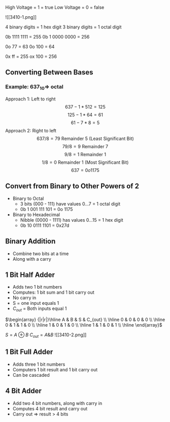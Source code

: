 High Voltage = 1 = true
Low Voltage = 0 = false

![[3410-1.png]]

4 binary digits = 1 hex digit
3 binary digits = 1 octal digit 

0b   1111 1111 = 255
0b 1 0000 0000 = 256

0o   77 = 63
0o 100 = 64

0x     ff = 255
ox 100 = 256

## Converting Between Bases 

### Example: $637_{10}\Rightarrow$ octal
 Approach 1: Left to right
$$ 637 - 1 * 512 = 125$$
$$125 - 1* 64 = 61$$
$$61- 7 *8 = 5$$
Approach 2: Right to left
$$637 /8 = 79 \text{ Remainder 5 (Least Significant Bit)}$$
$$79 /8 = 9 \text{ Remainder 7}$$
$$9 /8 = 1 \text{ Remainder 1}$$
$$1 /8 = 0 \text{ Remainder 1 (Most Significant Bit)}$$
$$637 = 0o1175$$
## Convert from Binary to Other Powers of 2
- Binary to Octal
	- 3 bits (000 - 111) have values 0...7 = 1 octal digit
	- 0b 1 001 111 101 = 0o 1175
- Binary to Hexadecimal
	- Nibble (0000 - 1111) has values 0...15 = 1 hex digit
	- 0b 10 0111 1101 = 0x27d 

## Binary Addition
- Combine two bits at a time
- Along with a carry 

## 1 Bit Half Adder
- Adds two 1 bit numbers
- Computes: 1 bit sum and 1 bit carry out
- No carry in 
- S = one input equals 1
- $C_{out}$ = Both inputs equal 1

$\begin{array} {|r|r|}\hline A & B & S & C_{out} \\ \hline 0 & 0 & 0 & 0 \\ \hline 0 & 1 & 1 & 0 \\ \hline 1 & 0 & 1 & 0 \\ \hline 1 & 1 & 0 & 1 \\ \hline  \end{array}$
 
 $S = A \oplus B$
$C_{out} = A \& B$
 ![[3410-2.png]]
## 1 Bit Full Adder
- Adds three 1 bit numbers
- Computers 1 bit result and 1 bit carry out
- Can be cascaded

## 4 Bit Adder
- Add two 4 bit numbers, along with carry in 
- Computes 4 bit result and carry out 
- Carry out $\Rightarrow$ result > 4 bits